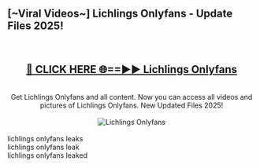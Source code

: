 <h2>[~Viral Videos~] Lichlings Onlyfans - Update Files 2025!</h2>
<br>
<div align="center">
<h2><a href="https://betterlinks.top/A2PfLJ" rel="nofollow">🔴 CLICK HERE 🌐==►► Lichlings Onlyfans</a></h2>
<br>
Get Lichlings Onlyfans and all content. Now you can access all videos and pictures of Lichlings Onlyfans. New Updated Files 2025!
<br>
<br>
<a href="https://betterlinks.top/A2PfLJ" rel="nofollow" data-target="animated-image.originalLink"><img src="https://i.ibb.co.com/WyWwxjT/player-gif2.gif" alt="Lichlings Onlyfans" style="max-width: 100%; display: inline-block;" data-target="animated-image.originalImage"></a>
</div>
<br>
lichlings onlyfans leaks<br>
lichlings onlyfans leak<br>
lichlings onlyfans leaked